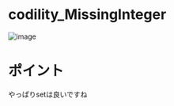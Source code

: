 # codility_MissingInteger
![image](https://github.com/Shinichi0713/codility_MissingInteger/assets/61480734/a86721e3-a444-49df-8e64-fe3ba4315bdd)

# ポイント

やっぱりsetは良いですね

